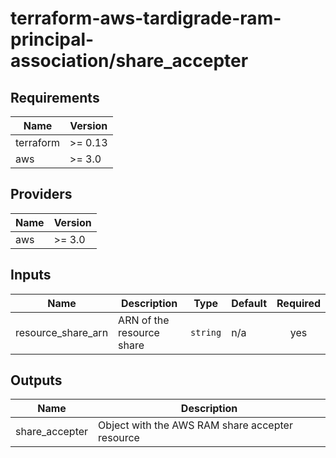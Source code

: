 # terraform-aws-tardigrade-ram-principal-association/share_accepter

<!-- BEGIN TFDOCS -->
## Requirements

| Name | Version |
|------|---------|
| terraform | >= 0.13 |
| aws | >= 3.0 |

## Providers

| Name | Version |
|------|---------|
| aws | >= 3.0 |

## Inputs

| Name | Description | Type | Default | Required |
|------|-------------|------|---------|:--------:|
| resource\_share\_arn | ARN of the resource share | `string` | n/a | yes |

## Outputs

| Name | Description |
|------|-------------|
| share\_accepter | Object with the AWS RAM share accepter resource |

<!-- END TFDOCS -->
